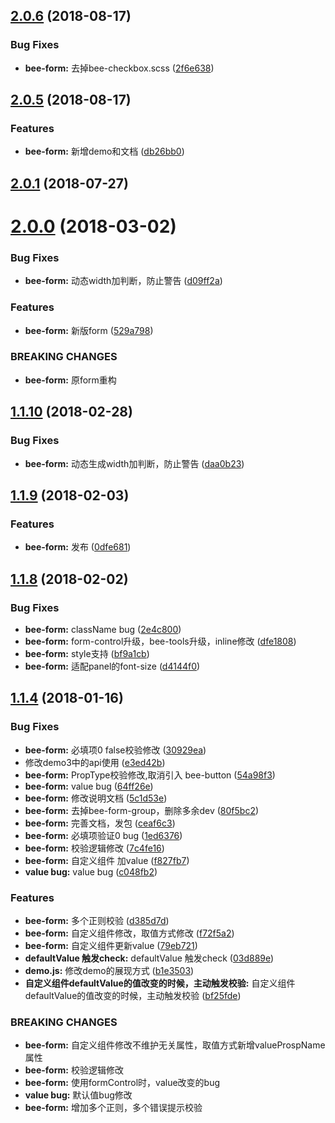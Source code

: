 <a name="2.0.6"></a>
## [2.0.6](https://github.com/tinper-bee/bee-form/compare/v2.0.5...v2.0.6) (2018-08-17)


### Bug Fixes

* **bee-form:** 去掉bee-checkbox.scss ([2f6e638](https://github.com/tinper-bee/bee-form/commit/2f6e638))



<a name="2.0.5"></a>
## [2.0.5](https://github.com/tinper-bee/bee-form/compare/v2.0.1...v2.0.5) (2018-08-17)


### Features

* **bee-form:** 新增demo和文档 ([db26bb0](https://github.com/tinper-bee/bee-form/commit/db26bb0))



<a name="2.0.1"></a>
## [2.0.1](https://github.com/tinper-bee/bee-form/compare/v2.0.0...v2.0.1) (2018-07-27)



<a name="2.0.0"></a>
# [2.0.0](https://github.com/tinper-bee/bee-form/compare/v1.1.10...v2.0.0) (2018-03-02)


### Bug Fixes

* **bee-form:** 动态width加判断，防止警告 ([d09ff2a](https://github.com/tinper-bee/bee-form/commit/d09ff2a))


### Features

* **bee-form:** 新版form ([529a798](https://github.com/tinper-bee/bee-form/commit/529a798))


### BREAKING CHANGES

* **bee-form:** 原form重构



<a name="1.1.10"></a>
## [1.1.10](https://github.com/tinper-bee/bee-form/compare/v1.1.9...v1.1.10) (2018-02-28)


### Bug Fixes

* **bee-form:** 动态生成width加判断，防止警告 ([daa0b23](https://github.com/tinper-bee/bee-form/commit/daa0b23))



<a name="1.1.9"></a>
## [1.1.9](https://github.com/tinper-bee/bee-form/compare/v1.1.8...v1.1.9) (2018-02-03)


### Features

* **bee-form:** 发布 ([0dfe681](https://github.com/tinper-bee/bee-form/commit/0dfe681))



<a name="1.1.8"></a>
## [1.1.8](https://github.com/tinper-bee/bee-form/compare/v1.1.4...v1.1.8) (2018-02-02)


### Bug Fixes

* **bee-form:** className bug ([2e4c800](https://github.com/tinper-bee/bee-form/commit/2e4c800))
* **bee-form:** form-control升级，bee-tools升级，inline修改 ([dfe1808](https://github.com/tinper-bee/bee-form/commit/dfe1808))
* **bee-form:** style支持 ([bf9a1cb](https://github.com/tinper-bee/bee-form/commit/bf9a1cb))
* **bee-form:** 适配panel的font-size ([d4144f0](https://github.com/tinper-bee/bee-form/commit/d4144f0))



<a name="1.1.4"></a>
## [1.1.4](https://github.com/tinper-bee/bee-form/compare/e3ed42b...v1.1.4) (2018-01-16)


### Bug Fixes

* **bee-form:** 必填项0 false校验修改 ([30929ea](https://github.com/tinper-bee/bee-form/commit/30929ea))
* 修改demo3中的api使用 ([e3ed42b](https://github.com/tinper-bee/bee-form/commit/e3ed42b))
* **bee-form:** PropType校验修改,取消引入 bee-button ([54a98f3](https://github.com/tinper-bee/bee-form/commit/54a98f3))
* **bee-form:** value bug ([64ff26e](https://github.com/tinper-bee/bee-form/commit/64ff26e))
* **bee-form:** 修改说明文档 ([5c1d53e](https://github.com/tinper-bee/bee-form/commit/5c1d53e))
* **bee-form:** 去掉bee-form-group，删除多余dev ([80f5bc2](https://github.com/tinper-bee/bee-form/commit/80f5bc2))
* **bee-form:** 完善文档，发包 ([ceaf6c3](https://github.com/tinper-bee/bee-form/commit/ceaf6c3))
* **bee-form:** 必填项验证0 bug ([1ed6376](https://github.com/tinper-bee/bee-form/commit/1ed6376))
* **bee-form:** 校验逻辑修改 ([7c4fe16](https://github.com/tinper-bee/bee-form/commit/7c4fe16))
* **bee-form:** 自定义组件  加value ([f827fb7](https://github.com/tinper-bee/bee-form/commit/f827fb7))
* **value bug:** value bug ([c048fb2](https://github.com/tinper-bee/bee-form/commit/c048fb2))


### Features

* **bee-form:** 多个正则校验 ([d385d7d](https://github.com/tinper-bee/bee-form/commit/d385d7d))
* **bee-form:** 自定义组件修改，取值方式修改 ([f72f5a2](https://github.com/tinper-bee/bee-form/commit/f72f5a2))
* **bee-form:** 自定义组件更新value ([79eb721](https://github.com/tinper-bee/bee-form/commit/79eb721))
* **defaultValue 触发check:** defaultValue 触发check ([03d889e](https://github.com/tinper-bee/bee-form/commit/03d889e))
* **demo.js:** 修改demo的展现方式 ([b1e3503](https://github.com/tinper-bee/bee-form/commit/b1e3503))
* **自定义组件defaultValue的值改变的时候，主动触发校验:** 自定义组件defaultValue的值改变的时候，主动触发校验 ([bf25fde](https://github.com/tinper-bee/bee-form/commit/bf25fde))


### BREAKING CHANGES

* **bee-form:** 自定义组件修改不维护无关属性，取值方式新增valueProspName属性
* **bee-form:** 校验逻辑修改
* **bee-form:** 使用formControl时，value改变的bug
* **value bug:** 默认值bug修改
* **bee-form:** 增加多个正则，多个错误提示校验



